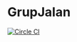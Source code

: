 # GrupJalan
[![Circle CI](https://circleci.com/gh/41studio/grupjalan/tree/master.svg?style=svg)](https://circleci.com/gh/41studio/grupjalan/tree/master)
